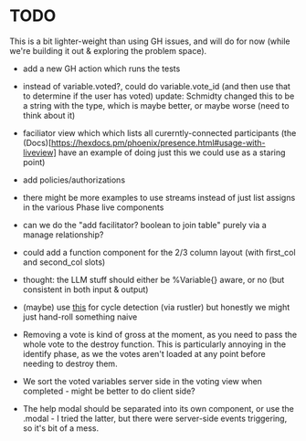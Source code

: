 # TODO

This is a bit lighter-weight than using GH issues, and will do for now (while
we're building it out & exploring the problem space).

- add a new GH action which runs the tests

- instead of variable.voted?, could do variable.vote_id (and then use that to
  determine if the user has voted) update: Schmidty changed this to be a string
  with the type, which is maybe better, or maybe worse (need to think about it)

- faciliator view which which lists all curerntly-connected participants (the
  (Docs)[https://hexdocs.pm/phoenix/presence.html#usage-with-liveview] have an
  example of doing just this we could use as a staring point)

- add policies/authorizations

- there might be more examples to use streams instead of just list assigns in
  the various Phase live components

- can we do the "add facilitator? boolean to join table" purely via a manage
  relationship?

- could add a function component for the 2/3 column layout (with first_col and
  second_col slots)

- thought: the LLM stuff should either be %Variable{} aware, or no (but
  consistent in both input & output)

- (maybe) use [this](https://docs.rs/graph-cycles/latest/graph_cycles/) for
  cycle detection (via rustler) but honestly we might just hand-roll something
  naive

- Removing a vote is kind of gross at the moment, as you need to pass the whole
  vote to the destroy function. This is particularly annoying in the identify
  phase, as we the votes aren't loaded at any point before needing to destroy
  them.

- We sort the voted variables server side in the voting view when completed -
  might be better to do client side?

- The help modal should be separated into its own component, or use the .modal -
  I tried the latter, but there were server-side events triggering, so it's bit of a mess.

